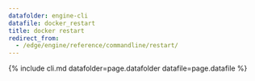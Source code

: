 ```yaml
---
datafolder: engine-cli
datafile: docker_restart
title: docker restart
redirect_from:
  - /edge/engine/reference/commandline/restart/
---
```

<!--
This page is automatically generated from Docker's source code. If you want to
suggest a change to the text that appears here, open a ticket or pull request
in the source repository on GitHub:

https://github.com/docker/cli
-->
{% include cli.md datafolder=page.datafolder datafile=page.datafile %}
